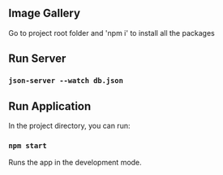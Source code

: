 ## Image Gallery

Go to project root folder  and 'npm i' to install all the packages

## Run Server 

### `json-server --watch db.json`

## Run Application  

In the project directory, you can run:

### `npm start`

Runs the app in the development mode.<br />




